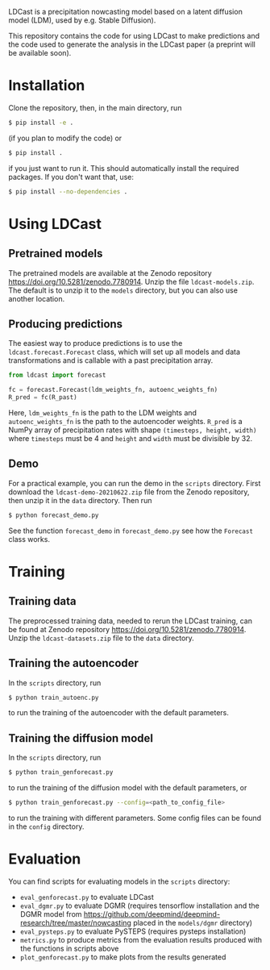 LDCast is a precipitation nowcasting model based on a latent diffusion model (LDM), used by e.g. Stable Diffusion).

This repository contains the code for using LDCast to make predictions and the code used to generate the analysis in the LDCast paper (a preprint will be available soon).

# Installation

Clone the repository, then, in the main directory, run
```bash
$ pip install -e .
```
(if you plan to modify the code) or
```bash
$ pip install .
```
if you just want to run it. This should automatically install the required packages. If you don't want that, use:
```bash
$ pip install --no-dependencies .
```

# Using LDCast

## Pretrained models

The pretrained models are available at the Zenodo repository https://doi.org/10.5281/zenodo.7780914. Unzip the file `ldcast-models.zip`. The default is to unzip it to the `models` directory, but you can also use another location.

## Producing predictions

The easiest way to produce predictions is to use the `ldcast.forecast.Forecast` class, which will set up all models and data transformations and is callable with a past precipitation array.
```python
from ldcast import forecast

fc = forecast.Forecast(ldm_weights_fn, autoenc_weights_fn)
R_pred = fc(R_past)
```
Here, `ldm_weights_fn` is the path to the LDM weights and `autoenc_weights_fn` is the path to the autoencoder weights. `R_pred` is a NumPy array of precipitation rates with shape `(timesteps, height, width)` where `timesteps` must be 4 and `height` and `width` must be divisible by 32.

## Demo

For a practical example, you can run the demo in the `scripts` directory. First download the `ldcast-demo-20210622.zip` file from the Zenodo repository, then unzip it in the `data` directory. Then run
```bash
$ python forecast_demo.py
```
See the function `forecast_demo` in `forecast_demo.py` see how the `Forecast` class works.

# Training 

## Training data

The preprocessed training data, needed to rerun the LDCast training, can be found at Zenodo repository https://doi.org/10.5281/zenodo.7780914. Unzip the `ldcast-datasets.zip` file to the `data` directory.

## Training the autoencoder

In the `scripts` directory, run
```bash
$ python train_autoenc.py
```
to run the training of the autoencoder with the default parameters.

## Training the diffusion model

In the `scripts` directory, run
```bash
$ python train_genforecast.py
```
to run the training of the diffusion model with the default parameters, or
```bash
$ python train_genforecast.py --config=<path_to_config_file>
```
to run the training with different parameters. Some config files can be found in the `config` directory.

# Evaluation

You can find scripts for evaluating models in the `scripts` directory:
* `eval_genforecast.py` to evaluate LDCast
* `eval_dgmr.py` to evaluate DGMR (requires tensorflow installation and the DGMR model from https://github.com/deepmind/deepmind-research/tree/master/nowcasting placed in the `models/dgmr` directory)
* `eval_pysteps.py` to evaluate PySTEPS (requires pysteps installation)
* `metrics.py` to produce metrics from the evaluation results produced with the functions in scripts above
* `plot_genforecast.py` to make plots from the results generated

